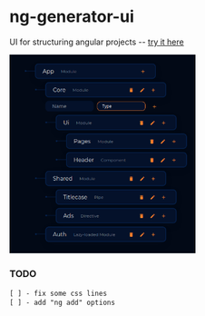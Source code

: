 # ng-generator-ui
UI for structuring angular projects -- <a href="https://ghassmo.github.io/ng-generator-ui/">try it here</a> <br>

<img src="screenshot.png" height="350px" />

### TODO
    [ ] - fix some css lines
    [ ] - add "ng add" options

